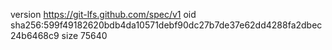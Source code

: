 version https://git-lfs.github.com/spec/v1
oid sha256:599f49182620bdb4da10571debf90dc27b7de37e62dd4288fa2dbec24b6468c9
size 75640

